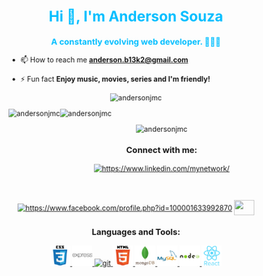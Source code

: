 
<h1 align="center" style="color: #00BFFF">Hi 👋, I'm Anderson Souza</h1>

<h3 align="center" style="color: #00BFFF">A constantly evolving web developer. 📖👨‍💻</h3>

- 📫 How to reach me **anderson.b13k2@gmail.com**

- ⚡ Fun fact **Enjoy music, movies, series and I'm friendly!**

<p align="center"> <img src="https://komarev.com/ghpvc/?username=andersonjmc&label=Profile%20views&color=0e75b6&style=flat" alt="andersonjmc" /> </p>

<img height="180em" align="left" src="https://github-readme-stats.vercel.app/api?username=andersonjmc&theme=gotham&show_icons=true" alt="andersonjmc" />

<p><img  height="180em" src="https://github-readme-stats.vercel.app/api/top-langs/?username=andersonjmc&theme=gotham&layout=compact" Alt="andersonjmc"/></p>

<p align="center"><img src="https://github-readme-streak-stats.herokuapp.com/?user=andersonjmc&theme=gotham" alt="andersonjmc" /></p>


<h3 align="center">Connect with me:</h3>

<p align="center">
<a href="https://www.linkedin.com/feed/" target="blank"><img align="center" src="https://raw.githubusercontent.com/rahuldkjain/github-profile-readme-generator/master/src/images/icons/Social/linked-in-alt.svg" alt="https://www.linkedin.com/mynetwork/" height="30" width="40" /></a>
<a href="https://fb.com/https://www.facebook.com/profile.php?id=100001633992870" target="blank"><img align="center" src="https://raw.githubusercontent.com/rahuldkjain/github-profile-readme-generator/master/src/images/icons/Social/facebook.svg" alt="https://www.facebook.com/profile.php?id=100001633992870" height="30" width="40" /></a>
<a href="https://discord.gg/"https://discord.gg/P3EA2TCt" target="blank"><img align="center" src="https://raw.githubusercontent.com/rahuldkjain/github-profile-readme-generator/master/src/images/icons/Social/discord.svg" alt=""https://discord.gg/P3EA2TCt" height="30" width="40" /></a>
</p>

<h3 align="center">Languages and Tools:</h3>

<p align="center"> <a href="https://www.w3schools.com/css/" target="_blank" rel="noreferrer"> <img src="https://raw.githubusercontent.com/devicons/devicon/master/icons/css3/css3-original-wordmark.svg" alt="css3" width="40" height="40"/> </a> 
<a href="https://expressjs.com" target="_blank" rel="noreferrer"> <img src="https://raw.githubusercontent.com/devicons/devicon/master/icons/express/express-original-wordmark.svg" alt="express" width="40" height="40"/> </a> <a href="https://git-scm.com/" target="_blank" rel="noreferrer"> <img src="https://www.vectorlogo.zone/logos/git-scm/git-scm-icon.svg" alt="git" width="40" height="40"/> </a> <a href="https://www.w3.org/html/" target="_blank" rel="noreferrer"> <img src="https://raw.githubusercontent.com/devicons/devicon/master/icons/html5/html5-original-wordmark.svg" alt="html5" width="40" height="40"/> </a> <a href="https://www.mongodb.com/" target="_blank" rel="noreferrer"> <img src="https://raw.githubusercontent.com/devicons/devicon/master/icons/mongodb/mongodb-original-wordmark.svg" alt="mongodb" width="40" height="40"/> </a> <a href="https://www.mysql.com/" target="_blank" rel="noreferrer"> <img src="https://raw.githubusercontent.com/devicons/devicon/master/icons/mysql/mysql-original-wordmark.svg" alt="mysql" width="40" height="40"/> </a> <a href="https://nodejs.org" target="_blank" rel="noreferrer"> <img src="https://raw.githubusercontent.com/devicons/devicon/master/icons/nodejs/nodejs-original-wordmark.svg" alt="nodejs" width="40" height="40"/> </a> <a href="https://reactjs.org/" target="_blank" rel="noreferrer"> <img src="https://raw.githubusercontent.com/devicons/devicon/master/icons/react/react-original-wordmark.svg" alt="react" width="40" height="40"/> </a> </p>
